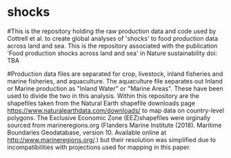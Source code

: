 # shocks

#This is the repository holding the raw production data and code used by Cottrell et al. to create global analyses of 'shocks' to food production data across land and sea. This is the repository associated with the publication 'Food production shocks across land and sea' in Nature sustainability doi: TBA 

#Production data files are separated for crop, livestock, inland fisheries and marine fisheries, and aquaculture. The aquaculture file separates out Inland or Marine production as "Inland Water" or "Marine Areas". These have been used to divide the two in this analysis.
Within this repository are the shapefiles taken from the Natural Earth shapefile downloads page https://www.naturalearthdata.com/downloads/ to map data on country-level polygons.
The Exclusive Economic Zone (EEZ)shapefiles were orginally sourced from marineregions.org (Flanders Marine Institute (2018). Maritime Boundaries Geodatabase, version 10. Available online at http://www.marineregions.org/.) but their resolution was simplified due to incompatibilities with projections used for mapping in this paper.
